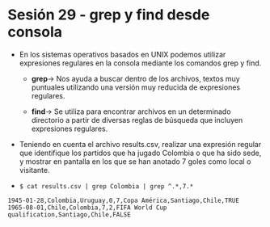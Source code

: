 # Sesión 29 - grep y find desde consola

* En los sistemas operativos basados en UNIX podemos utilizar expresiones regulares en la consola mediante los comandos grep y find.

	* **grep**&rarr; Nos ayuda a buscar dentro de los archivos, textos muy puntuales utilizando una versión muy reducida de expresiones regulares.

	* **find**&rarr; Se utiliza para encontrar archivos en un determinado directorio a partir de diversas reglas de búsqueda que incluyen expresiones regulares.

* Teniendo en cuenta el archivo results.csv, realizar una expresión regular que identifique los partidos que ha jugado Colombia o que ha sido sede, y mostrar en pantalla en los que se han anotado 7 goles como local o visitante.

* `$ cat results.csv | grep Colombia | grep ^.*,7.*`

```
1945-01-28,Colombia,Uruguay,0,7,Copa América,Santiago,Chile,TRUE
1965-08-01,Chile,Colombia,7,2,FIFA World Cup qualification,Santiago,Chile,FALSE
```